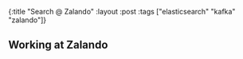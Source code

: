 {:title "Search @ Zalando"
 :layout :post
 :tags ["elasticsearch" "kafka" "zalando"]}

## Working at Zalando
